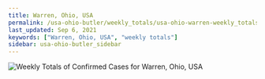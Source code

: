 ```yaml
---
title: Warren, Ohio, USA
permalink: /usa-ohio-butler/weekly_totals/usa-ohio-warren-weekly_totals.html
last_updated: Sep 6, 2021
keywords: ["Warren, Ohio, USA", "weekly totals"]
sidebar: usa-ohio-butler_sidebar
---
```


![Weekly Totals of Confirmed Cases for Warren, Ohio, USA](/covid_tracker/images/graphs/usa-ohio-warren-weekly_totals_graph.png)
